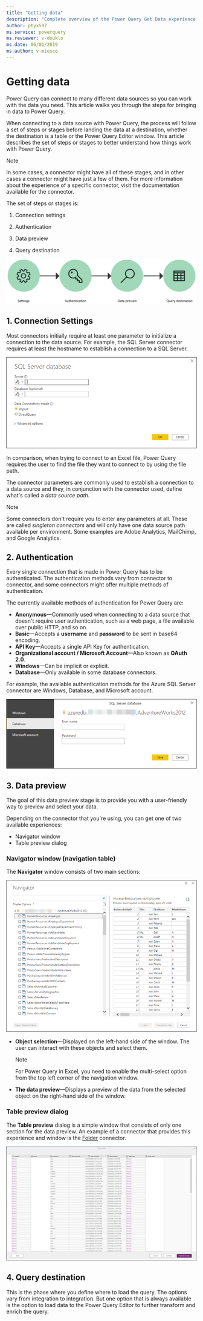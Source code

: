 ```yaml
---
title: "Getting data"
description: "Complete overview of the Power Query Get Data experience and all of its components such as connector parameters, authentication, navigation table, and Query destination."
author: ptyx507
ms.service: powerquery
ms.reviewer: v-douklo
ms.date: 06/01/2019
ms.author: v-miesco
---
```


# Getting data

Power Query can connect to many different data sources so you can work with the data you need. This article walks you through the steps for bringing in data to Power Query. 

When connecting to a data source with Power Query, the process will follow a set of steps or stages before landing the data at a destination, whether the destination is a table or the Power Query Editor window. This article describes the set of steps or stages to better understand how things work with Power Query.

>[!Note] 
>In some cases, a connector might have all of these stages, and in other cases a connector might have just a few of them. For more information about the experience of a specific connector, visit the documentation available for the connector.

The set of steps or stages is:

1.  Connection settings

2.  Authentication

3.  Data preview

4.  Query destination

![Getting data flow diagram](images/getting-data-flow-diagram.png)


## 1. Connection Settings

Most connectors initially require at least one parameter to initialize a connection to the data source. For example, the SQL Server connector requires at least the hostname to establish a connection to a SQL Server.

![SQL Server connector parameters](images/me-connector-parameters.png)

In comparison, when trying to connect to an Excel file, Power Query requires the user to find the file they want to connect to by using the file path.

The connector parameters are commonly used to establish a connection to a data source and they, in conjunction with the connector used, define what's called a *data source path*.

>[!Note] 
>Some connectors don't require you to enter any parameters at all. These are called *singleton connectors* and will only have one data source path available per environment. Some examples are Adobe Analytics, MailChimp, and Google Analytics.

## 2. Authentication 

Every single connection that is made in Power Query has to be authenticated. The authentication methods vary from connector to connector, and some connectors might offer multiple methods of authentication.

The currently available methods of authentication for Power Query are:
* **Anonymous**&mdash;Commonly used when connecting to a data source that doesn't require user authentication, such as a web page, a file available over public HTTP, and so on.
* **Basic**&mdash;Accepts a **username** and **password** to be sent in base64 encoding.
* **API Key**&mdash;Accepts a single API Key for authentication.
* **Organizational account / Microsoft Account**&mdash;Also known as **OAuth 2.0**.
* **Windows**&mdash;Can be implicit or explicit.
* **Database**&mdash;Only available in some database connectors.

For example, the available authentication methods for the Azure SQL Server connector are Windows, Database, and Microsoft account.

![SQL Server connector authentication methods](images/me-authentication.png)

## 3. Data preview

The goal of this data preview stage is to provide you with a user-friendly way to preview and select your data.

Depending on the connector that you're using, you can get one of two available experiences:
* Navigator window
* Table preview dialog

### Navigator window (navigation table)

The **Navigator** window consists of two main sections:

![SQL Server connector navigator](images/me-navigator.png)

* **Object selection**&mdash;Displayed on the left-hand side of the window. The
    user can interact with these objects and select them.
    >[!Note]
    >For Power Query in Excel, you need to enable the multi-select option from the top left corner of the navigation window.
* **The data preview**&mdash;Displays a preview of the data from the selected
    object on the right-hand side of the window.

### Table preview dialog

The **Table preview** dialog is a simple window that consists of only one section for the data preview. An example of a connector that provides this experience and window is the [Folder](connectors/folder.md) connector. 

![Table preview dialog](images/combinefiles1.png)

## 4. Query destination

This is the phase where you define where to load the query. The options vary from integration to integration. But one option that is always available is the option to load data to the Power Query Editor to further transform and enrich the query.

